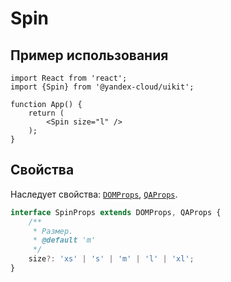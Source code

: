 # Spin

## Пример использования

```tsx
import React from 'react';
import {Spin} from '@yandex-cloud/uikit';

function App() {
    return (
        <Spin size="l" />
    );
}
```

## Свойства
Наследует свойства: [`DOMProps`](../README.md#domprops), [`QAProps`](../README.md#qaprops).

```ts
interface SpinProps extends DOMProps, QAProps {
    /**
     * Размер.
     * @default 'm'
     */
    size?: 'xs' | 's' | 'm' | 'l' | 'xl';
}
```
